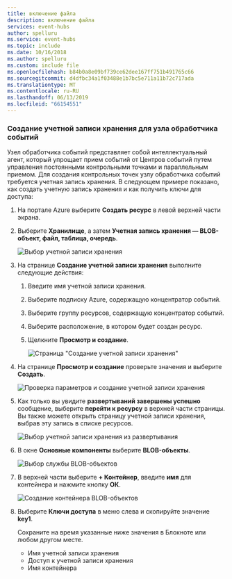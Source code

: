 ```yaml
---
title: включение файла
description: включение файла
services: event-hubs
author: spelluru
ms.service: event-hubs
ms.topic: include
ms.date: 10/16/2018
ms.author: spelluru
ms.custom: include file
ms.openlocfilehash: b84b0a8e09bf739ce62dee167ff751b491765c66
ms.sourcegitcommit: d4dfbc34a1f03488e1b7bc5e711a11b72c717ada
ms.translationtype: MT
ms.contentlocale: ru-RU
ms.lasthandoff: 06/13/2019
ms.locfileid: "66154551"
---
```

### <a name="create-a-storage-account-for-event-processor-host"></a>Создание учетной записи хранения для узла обработчика событий
Узел обработчика событий представляет собой интеллектуальный агент, который упрощает прием событий от Центров событий путем управления постоянными контрольными точками и параллельным приемом. Для создания контрольных точек узлу обработчика событий требуется учетная запись хранения. В следующем примере показано, как создать учетную запись хранения и как получить ключи для доступа:

1. На портале Azure выберите **Создать ресурс** в левой верхней части экрана.

2. Выберите **Хранилище**, а затем **Учетная запись хранения — BLOB-объект, файл, таблица, очередь**.
   
    ![Выбор учетной записи хранения](./media/event-hubs-create-storage/create-storage1.png)

3. На странице **Создание учетной записи хранения** выполните следующие действия: 

   1. Введите имя учетной записи хранения. 
   2. Выберите подписку Azure, содержащую концентратор событий.
   3. Выберите группу ресурсов, содержащую концентратор событий.
   4. Выберите расположение, в котором будет создан ресурс. 
   5. Щелкните **Просмотр и создание**.
   
      ![Страница "Создание учетной записи хранения"](./media/event-hubs-create-storage/create-storage2.png)

4. На странице **Просмотр и создание** проверьте значения и выберите **Создать**. 

    ![Проверка параметров и создание учетной записи хранения](./media/event-hubs-create-storage/review-create-storage-account.png)
5. Как только вы увидите **развертываний завершены успешно** сообщение, выберите **перейти к ресурсу** в верхней части страницы. Вы также можете открыть страницу учетной записи хранения, выбрав эту запись в списке ресурсов.  

    ![Выбор учетной записи хранения из развертывания](./media/event-hubs-create-storage/select-storage-deployment.png) 
7. В окне **Основные компоненты** выберите **BLOB-объекты**. 

    ![Выбор службы BLOB-объектов](./media/event-hubs-create-storage/select-blobs-service.png)
1. В верхней части выберите **+ Контейнер**, введите **имя** для контейнера и нажмите кнопку **ОК**. 

    ![Создание контейнера BLOB-объектов](./media/event-hubs-create-storage/create-blob-container.png)
1. Выберите **Ключи доступа** в меню слева и скопируйте значение **key1**. 

    Сохраните на время указанные ниже значения в Блокноте или любом другом месте.
    - Имя учетной записи хранения
    - Доступ к учетной записи хранения
    - Имя контейнера
